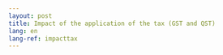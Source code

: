 ```yaml
---
layout: post
title: Impact of the application of the tax (GST and QST)
lang: en
lang-ref: impacttax
---
```

